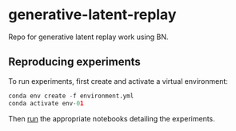 # generative-latent-replay

Repo for generative latent replay work using BN.

## Reproducing experiments

To run experiments, first create and activate a virtual environment:

```python
conda env create -f environment.yml
conda activate env-01
```

Then [run](https://jupyter-notebook-beginner-guide.readthedocs.io/en/latest/execute.html) the appropriate notebooks detailing the experiments.
